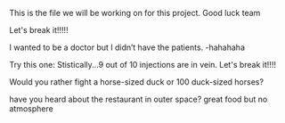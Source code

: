 This is the file we will be working on for this project. Good luck team

Let's break it!!!!!

I wanted to be a doctor but I didn’t have the patients.
-hahahaha

Try this one: Stistically...9 out of 10 injections are in vein.
Let's break it!!!!

Would you rather fight a horse-sized duck or 100 duck-sized horses?

have you heard about the restaurant in outer space? great food but no atmosphere
